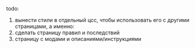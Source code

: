 todo:
1. вынести стили в отдельный цсс, чтобы использовать его с другими страницами, а именно:
2. сделать страницу правил и последствий
3. страницу с модами и описаниями/инструкциями
